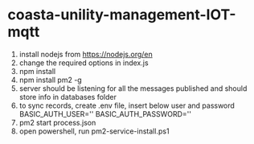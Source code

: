 # coasta-unility-management-IOT-mqtt

1) install nodejs from https://nodejs.org/en
2) change the required options in index.js
2) npm install
3) npm install pm2 -g
5) server should be listening for all the messages published and should store info in databases folder
6) to sync records, create .env file, insert below user and password
    BASIC_AUTH_USER=''
    BASIC_AUTH_PASSWORD='' 
7) pm2 start process.json
8) open powershell, run pm2-service-install.ps1


